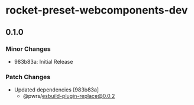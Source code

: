 # rocket-preset-webcomponents-dev

## 0.1.0
### Minor Changes

- 983b83a: Initial Release

### Patch Changes

- Updated dependencies [983b83a]
  - @pwrs/esbuild-plugin-replace@0.0.2
